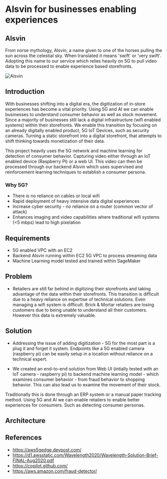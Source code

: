 # Alsvin for businesses enabling experiences

## Alsvin

From norse mythology, Alsvin, a name given to one of the horses pulling the sun across the celestial sky. When translated it means 'swift' or 'very swift'. Adopting this name to our service which relies heavily on 5G to pull video data to be processed to enable experience based storefronts. 

![Alsvin](https://www.rivervoyages.com/news/wp-content/uploads/2014/03/The_Sun_and_Moon_Arvakr_Alsvin_Svalin_Aldsvider_Hrimfaxi_Skinfaxi1.jpg)

## Introduction

With businesses shifting into a digital era, the digitization of in-store experiences has become a vital priority. Using 5G and AI we can enable businesses to understand consumer behavior as well as stock movement. Since a majority of businesses still lack a digital infrastructure (wifi enabled systems) within their storefronts. We enable this transition by focusing on an already digitally enabled product, 5G IoT Devices, such as security cameras. Turning a static storefront into a digital storefront, that attempts to shift thinking towards monetization of their data. 

This project heavily uses the 5G network and machine learning for detection of consumer behavior. Capturing video either through an IoT enabled device (Raspberry PI) or a web UI. This video can then be processed through our backend Alsvin which uses supervised and reinforcement learning techniques to establish a consumer persona. 

### Why 5G? 
* There is no reliance on cables or local wifi
* Rapid deployment of heavy intensive data digital experiences
* Increase cyber security - no reliance on a router (common vector of attack) 
* Enhances imaging and video capabilities where traditional wifi systems (<5 mbps) lead to high pixelation

## Requirements 

* 5G enabled VPC with an EC2 
* Backend Alsvin running within EC2 5G VPC to process streaming data
* Machine Learning model tested and trained within SageMaker


## Problem
* Retailers are still far behind in digitizing their storefronts and taking advantage of the data within their storefronts. This transition is difficult due to a heavy reliance on expertise of technical solutions. Even managing a wifi system is difficult. Brick & Mortar retailers are losing customers due to being unable to understand all their customers. However this data is extremely valuable. 

## Solution
* Addressing the issue of adding digitization - 5G for the most part is a plug it and forget it system. Endpoints like a 5G enabled camera (raspberry pi) can be easily setup in a location without reliance on a technical expert.

* We created an end-to-end solution from Web UI (intially tested with an IoT camera - raspberry pi) to backend machine learning model - which examines consumer behavior - from fraud behavior to shopping behavior. This can also lead us to examine the movement of their stock. 

Traditionally this is done through an ERP system or a manual paper tracking method. Using 5G and AI we can enable retailers to enable better experiences for consumers. Such as detecting consumer personas.

## Architecture 


## References

* https://aws5gedge.devpost.com/ 
* https://d1.awsstatic.com/Wavelength2020/Wavelength-Solution-Brief-FINAL-Aug2020.pdf 
* https://copilot.github.com/ 
* https://aws.amazon.com/fraud-detector/ 

